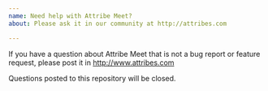 ```yaml
---
name: Need help with Attribe Meet?
about: Please ask it in our community at http://attribes.com

---
```


If you have a question about Attribe Meet that is not a bug report or feature
request, please post it in http://www.attribes.com

Questions posted to this repository will be closed.

